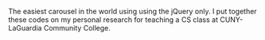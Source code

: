 The easiest carousel in the world using using the jQuery only. 
I put together these codes on my personal research for teaching a CS class at CUNY- LaGuardia Community College. 
